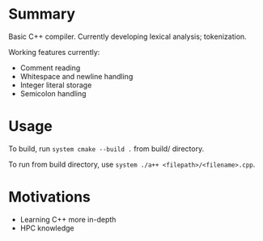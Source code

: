 # Summary
Basic C++ compiler. Currently developing lexical analysis; tokenization.

Working features currently:
 - Comment reading
 - Whitespace and newline handling
 - Integer literal storage
 - Semicolon handling

# Usage
To build, run ```system cmake --build .``` from build/ directory.

To run from build directory, use ```system ./a++ <filepath>/<filename>.cpp```.

# Motivations
 - Learning C++ more in-depth
 - HPC knowledge
